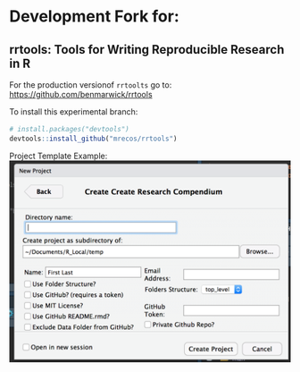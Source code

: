 
<!-- README.md is generated from README.Rmd. Please edit that file -->
Development Fork for:
=====================

rrtools: Tools for Writing Reproducible Research in R
-----------------------------------------------------

For the production versionof `rrtoolts` go to: <https://github.com/benmarwick/rrtools>

To install this experimental branch:

``` r
# install.packages("devtools")
devtools::install_github("mrecos/rrtools")
```

Project Template Example: ![](https://raw.githubusercontent.com/mrecos/rrtools/master/Screenshot.png)
